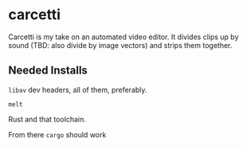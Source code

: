 # carcetti

Carcetti is my take on an automated video editor. It divides clips up by sound (TBD: also divide by image vectors) and strips them together.

## Needed Installs

`libav` dev headers, all of them, preferably.

`melt`

Rust and that toolchain.

From there `cargo` should work
